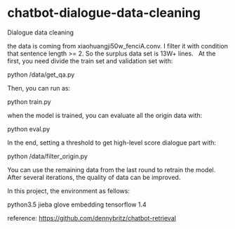 # chatbot-dialogue-data-cleaning
Dialogue data cleaning

the data is coming from xiaohuangji50w_fenciA.conv. I filter it with condition that sentence length >= 2. So the surplus data set is 13W+ lines.
 
At the first, you need divide the train set and validation set with:

python /data/get_qa.py
 
Then, you can run as:

python train.py

when the model is trained, you can evaluate all the origin data with:

python eval.py

In the end, setting a threshold to get high-level score dialogue part with:

python /data/filter_origin.py

You can use the remaining data from the last round to retrain the model.
After several iterations, the quality of data can be improved.

In this project, the environment as fellows:

python3.5
jieba
glove embedding
tensorflow 1.4

reference:
https://github.com/dennybritz/chatbot-retrieval
